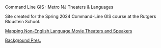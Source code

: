 Command Line GIS : Metro NJ Theaters & Languages

Site created for the Spring 2024 Command-Line GIS course at the Rutgers Bloustein School.

<a href= "https://nclvt73.github.io/Command_line_GIS//TheatersLangs01.html"> Mapping Non-English Language Movie Theaters and Speakers </a>

<a href= "https://nclvt73.github.io/Command_line_GIS/Presentation01.html"> Background Pres. </a>
